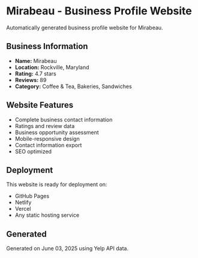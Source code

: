 # Mirabeau - Business Profile Website

Automatically generated business profile website for Mirabeau.

## Business Information

- **Name:** Mirabeau
- **Location:** Rockville, Maryland
- **Rating:** 4.7 stars
- **Reviews:** 89
- **Category:** Coffee & Tea, Bakeries, Sandwiches

## Website Features

- Complete business contact information
- Ratings and review data
- Business opportunity assessment
- Mobile-responsive design
- Contact information export
- SEO optimized

## Deployment

This website is ready for deployment on:
- GitHub Pages
- Netlify
- Vercel
- Any static hosting service

## Generated

Generated on June 03, 2025 using Yelp API data.
